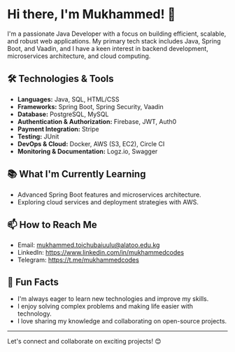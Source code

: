 # Hi there, I'm Mukhammed! 👋

I'm a passionate Java Developer with a focus on building efficient, scalable, and robust web applications. My primary tech stack includes Java, Spring Boot, and Vaadin, and I have a keen interest in backend development, microservices architecture, and cloud computing.

## 🛠️ Technologies & Tools

- **Languages:** Java, SQL, HTML/CSS
- **Frameworks:** Spring Boot, Spring Security, Vaadin
- **Database:** PostgreSQL, MySQL
- **Authentication & Authorization:** Firebase, JWT, Auth0
- **Payment Integration:** Stripe
- **Testing:** JUnit
- **DevOps & Cloud:** Docker, AWS (S3, EC2), Circle CI
- **Monitoring & Documentation:** Logz.io, Swagger

## 📚 What I'm Currently Learning

- Advanced Spring Boot features and microservices architecture.
- Exploring cloud services and deployment strategies with AWS.

## 📫 How to Reach Me

- Email: mukhammed.toichubaiuulu@alatoo.edu.kg
- LinkedIn: https://www.linkedin.com/in/mukhammedcodes
- Telegram: https://t.me/mukhammedcodes

## 🌱 Fun Facts

- I'm always eager to learn new technologies and improve my skills.
- I enjoy solving complex problems and making life easier with technology.
- I love sharing my knowledge and collaborating on open-source projects.

---

Let's connect and collaborate on exciting projects! 😊
